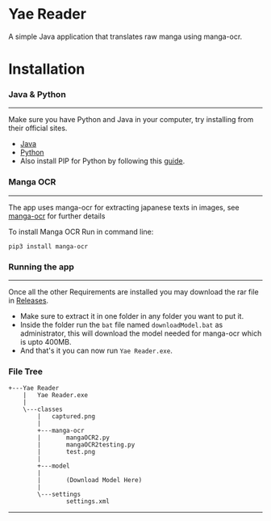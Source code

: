 # Yae Reader

A simple Java application that translates raw manga using manga-ocr.

# Installation
### Java & Python
---
Make sure you have Python and Java in your computer, try installing from their official sites.
- [Java](https://www.oracle.com/java/technologies/downloads/)
- [Python](https://www.python.org/downloads)
- Also install PIP for Python by following this [guide](https://www.geeksforgeeks.org/how-to-install-pip-on-windows/).
### Manga OCR
---
The app uses manga-ocr for extracting japanese texts in images, see [manga-ocr](https://www.python.org/downloads) for further details

To install Manga OCR Run in command line:

```commandline
pip3 install manga-ocr
```
### Running the app
---
Once all the other Requirements are installed you may download the rar file in [Releases](https://github.com/jp319/Yae-Reader/releases).
- Make sure to extract it in one folder in any folder you want to put it.
- Inside the folder run the `bat` file named `downloadModel.bat` as administrator, this will download the model needed for manga-ocr which is upto 400MB.
- And that's it you can now run `Yae Reader.exe`.

### File Tree
```commandline
+---Yae Reader
    |   Yae Reader.exe
    |
    \---classes
        |   captured.png
        |
        +---manga-ocr
        |       mangaOCR2.py
        |       mangaOCR2testing.py
        |       test.png
        |
        +---model
        |
        |       (Download Model Here)
        |
        \---settings
                settings.xml
```
---
